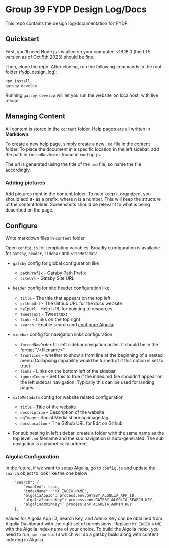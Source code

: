 # Group 39 FYDP Design Log/Docs

This repo contains the design log/documentation for FYDP.

## Quickstart

First, you'll need Node.js installed on your computer. v18.18.0 (the LTS version as of Oct 5th 2023) should be fine.

Then, clone the repo. After cloning, run the following commands in the root folder (fydp_design_log):

```
npm install
gatsby develop

```
Running ```gatsby develop``` will let you run the website on localhost, with live reload.

## Managing Content

All content is stored in the `content` folder. Help pages are all written in __Markdown__.

To create a new help page, simply create a new `.md` file in the content folder. To place the document in a specific location in the left sidebar, add the path in `forcedNavOrder` found in `config.js`.

The url is generated using the title of the `.md` file, so name the file accordingly. 

### Adding pictures

Add pictures right in the content folder. To help keep it organized, you should add __n-__ as a prefix, where n is a number. This will keep the structure of the content folder. Screenshots should be relevant to what is being described on the page.

## Configure

Write markdown files in `content` folder.

Open `config.js` for templating variables. Broadly configuration is available for `gatsby`, `header`, `sidebar` and `siteMetadata`.

- `gatsby` config for global configuration like 
    - `pathPrefix` - Gatsby Path Prefix
    - `siteUrl` - Gatsby Site URL

- `header` config for site header configuration like
    - `title` - The title that appears on the top left
    - `githubUrl` - The Github URL for the docs website
    - `helpUrl` - Help URL for pointing to resources
    - `tweetText` - Tweet text
    - `links` - Links on the top right
    - `search` - Enable search and [configure Algolia](https://www.gatsbyjs.org/docs/adding-search-with-algolia/)

- `sidebar` config for navigation links configuration
    - `forcedNavOrder` for left sidebar navigation order. It should be in the format "/\<filename>"
    - `frontLine` - whether to show a front line at the beginning of a nested menu.(Collapsing capability would be turned of if this option is set to true)
    - `links` - Links on the bottom left of the sidebar
    - `ignoreIndex` - Set this to true if the index.md file shouldn't appear on the left sidebar navigation. Typically this can be used for landing pages.

- `siteMetadata` config for website related configuration
    - `title` - Title of the website
    - `description` - Description of the website
    - `ogImage` - Social Media share og:image tag
    - `docsLocation` - The Github URL for Edit on Github

- For sub nesting in left sidebar, create a folder with the same name as the top level `.md` filename and the sub navigation is auto-generated. The sub navigation is alphabetically ordered.

### Algolia Configuration

In the future, if we want to setup Algolia, go to `config.js` and update the `search` object to look like the one below:

```...,
	"search": {
		"enabled": true,
		"indexName": "MY_INDEX_NAME",
		"algoliaAppId": process.env.GATSBY_ALGOLIA_APP_ID,
		"algoliaSearchKey": process.env.GATSBY_ALGOLIA_SEARCH_KEY,
		"algoliaAdminKey": process.env.ALGOLIA_ADMIN_KEY
	},
```

Values for Algolia App ID, Search Key, and Admin Key can be obtained from Algolia Dashboard with the right set of permissions. Replace `MY_INDEX_NAME` with the Algolia Index name of your choice. To build the Algolia index, you need to run `npm run build` which will do a gatsby build along with content indexing in Algolia.

